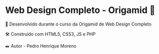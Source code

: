 # Web Design Completo - Origamid :wolf:

🚀 Desenvolvido durante o curso da Origamid de Web Design Completo

🛠️ Construído com
HTML5, CSS3, JS e PHP

✒️ Autor -
Pedro Henrique Moreno
